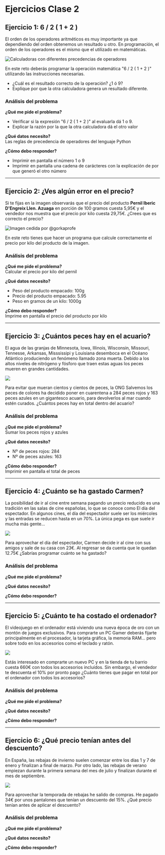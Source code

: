 # Ejercicios Clase 2

## Ejercicio 1:  6 / 2 ( 1 + 2 )
El orden de los operadores aritméticos es muy importante ya que dependiendo del orden obtenemos un resultado u otro. En programación, el orden de los operadores es el mismo que el utilizado en matemáticas.

![Calculadoras con diferentes precedencias de operadores](https://www.aprendeprogramando.es/images/python/operadores-aritmeticos/reto-1.png)

En este reto deberás programar la operación matemática "6 / 2 ( 1 + 2 )" utilizando las instrucciones necesarias.
* ¿Cuál es el resultado correcto de la operación? ¿1 ó 9?
* Explique por que la otra calculadora genera un resultado diferente.


### Análisis del problema

**¿Qué me pide el problema?**  
* Verificar si la expresión "6 / 2 ( 1 + 2 )" al evaluarla dá 1 o 9.
* Explicar la razón por la que la otra calculadora dá el otro valor 

**¿Qué datos necesito?**  
Las reglas de precedencia de operadores del lenguaje Python

**¿Cómo debo responder?**  
* Imprimir en pantalla el número 1 o 9
* Imprimir en pantalla una cadena de carácteres con la explicación de por que generó el otro número

***

## Ejercicio 2: ¿Ves algún error en el precio?

Si te fijas en la imagen observarás que el precio del producto **Pernil Iberic D'Engreix Llen. Azuaga** en porción de 100 gramos cuesta 5,95€ y el vendedor nos muestra que el precio por kilo cuesta 29,75€. ¿Crees que es correcto el precio?

![Imagen cedida por @gorkaprofe](https://www.aprendeprogramando.es/images/python/operadores-aritmeticos/reto-2.png)

En este reto tienes que hacer un programa que calcule correctamente el precio por kilo del producto de la imagen.

### Análisis del problema

**¿Qué me pide el problema?**  
Calcular el precio por kilo del pernil

**¿Qué datos necesito?**
* Peso del producto empacado: 100g
* Precio del producto empacado: 5.95
* Peso en gramos de un kilo: 1000g

**¿Cómo debo responder?**  
Imprime en pantalla el precio del producto por kilo

***

## Ejercicio 3: ¿Cuántos peces hay en el acuario?
El agua de las granjas de Minnesota, Iowa, Illinois, Wisconsin, Missouri, Tennesse, Arkansas, Misssissipi y Louisiana desemboca en el Océano Atlántico produciendo un fenómeno llamado zona muerta. Debido a los altos niveles de nitrógeno y fósforo que traen estas aguas los peces mueren en grandes cantidades.

![](https://www.aprendeprogramando.es/images/python/problemas-con-operaciones-basicas/peces-en-el-acuario.png)

Para evitar que mueran cientos y cientos de peces, la ONG Salvemos los peces de colores ha decidido poner en cuarentena a 284 peces rojos y 163 peces azules en un gigantesco acuario, para devolverlos al mar cuando estén curados. ¿Cuántos peces hay en total dentro del acuario?

### Análisis del problema

**¿Qué me pide el problema?**  
Sumar los peces rojos y azules  

**¿Qué datos necesito?**
* Nº de peces rojos: 284  
* Nº de peces azules: 163

**¿Cómo debo responder?**  
Imprimir en pantalla el total de peces

***

## Ejercicio 4: ¿Cuánto se ha gastado Carmen?
La posibilidad de ir al cine entre semana pagando un precio reducido es una tradición en las salas de cine españolas, lo que se conoce como El día del espectador. En algunos cines, el día del espectador suele ser los miércoles y las entradas se reducen hasta en un 70%. La única pega es que suele ir mucha más gente...

![](https://www.aprendeprogramando.es/images/python/problemas-con-operaciones-basicas/salir-con-amigos.png)

Para aprovechar el día del espectador, Carmen decide ir al cine con sus amigos y sale de su casa con 23€. Al regresar se da cuenta que le quedan 12.75€ ¿Sabrías programar cuánto se ha gastado?

### Análisis del problema

**¿Qué me pide el problema?**  

**¿Qué datos necesito?**

**¿Cómo debo responder?**  

***

## Ejercicio 5: ¿Cuánto te ha costado el ordenador?
El videojuego en el ordenador está viviendo una nueva época de oro con un montón de juegos exclusivos. Para comprarte un PC Gamer deberás fijarte principalmente en el procesador, la tarjeta gráfica, la memoria RAM... pero sobre todo en los accesorios como el teclado y ratón.

![](https://www.aprendeprogramando.es/images/python/problemas-con-operaciones-basicas/un-nuevo-pc.png)

Estás interesado en comprarte un nuevo PC y en la tienda de tu barrio cuesta 660€ con todos los accesorios incluídos. Sin embargo, el vendedor te descuenta el 10% por pronto pago ¿Cuánto tienes que pagar en total por el ordenador con todos los accesorios?

### Análisis del problema

**¿Qué me pide el problema?**  

**¿Qué datos necesito?**

**¿Cómo debo responder?**  

***

## Ejercicio 6: ¿Qué precio tenían antes del descuento?

En España, las rebajas de invierno suelen comenzar entre los días 1 y 7 de enero y finalizan a final de marzo. Por otro lado, las rebajas de verano empiezan durante la primera semana del mes de julio y finalizan durante el mes de septiembre.

![](https://www.aprendeprogramando.es/images/python/problemas-con-operaciones-basicas/rebajas.png)

Para aprovechar la temporada de rebajas he salido de compras. He pagado 34€ por unos pantalones que tenían un descuento del 15%. ¿Qué precio tenían antes de aplicar el descuento?


### Análisis del problema

**¿Qué me pide el problema?**  

**¿Qué datos necesito?**

**¿Cómo debo responder?**  

